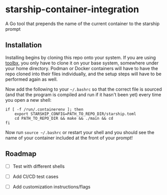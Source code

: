 # starship-container-integration

A Go tool that prepends the name of the current container to the starship prompt

## Installation

Installing begins by cloning this repo onto your system. If you are using [toolbx](https://containertoolbx.org/), you only have to clone it on your base system, somewhere under your home directory. Podman or Docker containers will have to have the repo cloned into their files individually, and the setup steps will have to be performed again as well.

Now add the following to your `~/.bashrc` so that the correct file is sourced (and that the program is compiled and run if it hasn't been yet) every time you open a new shell:

```
if [ -f /run/.containerenv ]; then
    export STARSHIP_CONFIG=PATH_TO_REPO_DIR/starship.toml
    cd PATH_TO_REPO_DIR && make && ./main && cd
fi
```

Now run `source ~/.bashrc` or restart your shell and you should see the name of your container included at the front of your prompt!


## Roadmap

- [ ] Test with different shells
- [ ] Add CI/CD test cases
- [ ] Add customization instructions/flags

